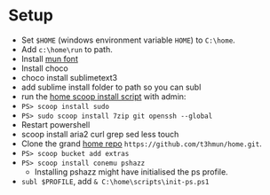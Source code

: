 Setup
======

* Set `$HOME` (windows environment variable `HOME`) to `C:\home`.
* Add `c:\home\run` to path.
* Install [mun font](https://github.com/t3hmun/Iosevka/releases)
* Install choco
* choco install sublimetext3
* add sublime install folder to path so you can subl
* run the [home scoop install script](https://github.com/t3hmun/home/blob/master/scripts/install-scoop-home.ps1) with admin:
* `PS> scoop install sudo`
* `PS> sudo scoop install 7zip git openssh --global`
* Restart powershell
* scoop install aria2 curl grep sed less touch 
* Clone the grand [home repo](https://github.com/t3hmun/home) `https://github.com/t3hmun/home.git`.
* `PS> scoop bucket add extras`
* `PS> scoop install conemu pshazz`
    * Installing pshazz might have initialised the ps profile.
* `subl $PROFILE`, add `& C:\home\scripts\init-ps.ps1`